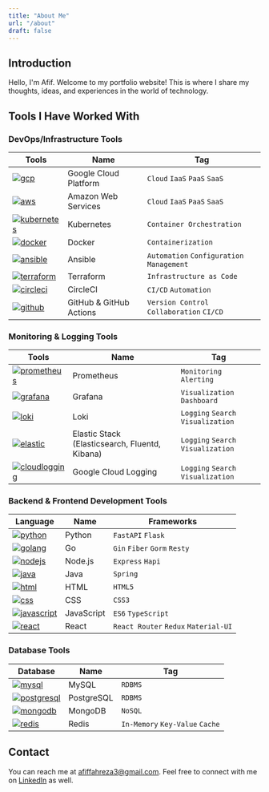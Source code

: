 ```yaml
---
title: "About Me"
url: "/about"
draft: false
---
```


## Introduction

Hello, I'm Afif. Welcome to my portfolio website! This is where I share my thoughts, ideas, and experiences in the world of technology.

## Tools I Have Worked With

### DevOps/Infrastructure Tools

| Tools | Name | Tag |
|----------------------------------------|---------------------------------------|------------------------------------------------------------------------------|
| [![gcp](/gcp.png)](https://cloud.google.com) | Google Cloud Platform | `Cloud` `IaaS` `PaaS` `SaaS` |
| [![aws](/aws.png)](https://aws.amazon.com) | Amazon Web Services | `Cloud` `IaaS` `PaaS` `SaaS` |
| [![kubernetes](/kubernetes.png)](https://kubernetes.io) | Kubernetes | `Container Orchestration` |
| [![docker](/docker.png)](https://www.docker.com) | Docker | `Containerization` |
| [![ansible](/ansible.png)](https://www.ansible.com) | Ansible | `Automation` `Configuration Management` |
| [![terraform](/terraform.png)](https://www.terraform.io) | Terraform | `Infrastructure as Code` |
| [![circleci](/circleci.png)](https://circleci.com) | CircleCI | `CI/CD` `Automation`  |
| [![github](/github.png)](https://github.com) | GitHub & GitHub Actions | `Version Control` `Collaboration` `CI/CD` |

### Monitoring & Logging Tools
| Tools | Name | Tag |
|----------------------------------------|---------------------------------------|------------------------------------------------------------------------------|
| [![prometheus](/prometheus.png)](https://prometheus.io) | Prometheus | `Monitoring` `Alerting` |
| [![grafana](/grafana.png)](https://grafana.com) | Grafana | `Visualization` `Dashboard` |
| [![loki](/loki.png)](https://grafana.com/loki) | Loki | `Logging` `Search` `Visualization` |
| [![elastic](/elastic.png)](https://www.elastic.co) | Elastic Stack (Elasticsearch, Fluentd, Kibana) | `Logging` `Search` `Visualization` |
| [![cloudlogging](/cloudlogging.png)](https://cloud.google.com/logging) | Google Cloud Logging | `Logging` `Search` `Visualization` |


### Backend & Frontend Development Tools
| Language | Name | Frameworks |
|----------|------|------------|
| [![python](/python.png)](https://www.python.org) | Python | `FastAPI` `Flask` |
| [![golang](/golang.png)](https://golang.org) | Go | `Gin` `Fiber` `Gorm` `Resty` |
| [![nodejs](/nodejs.png)](https://nodejs.org) | Node.js | `Express` `Hapi` |
| [![java](/java.png)](https://www.java.com) | Java | `Spring` |
| [![html](/html.png)](https://html.spec.whatwg.org) | HTML | `HTML5` |
| [![css](/css.png)](https://www.w3.org/Style/CSS/Overview.en.html) | CSS | `CSS3` |
| [![javascript](/javascript.png)](https://www.javascript.com) | JavaScript | `ES6` `TypeScript` |
| [![react](/react.png)](https://reactjs.org) | React | `React Router` `Redux` `Material-UI` |

### Database Tools
| Database | Name | Tag |
|----------|------|-----|
| [![mysql](/mysql.png)](https://www.mysql.com) | MySQL | `RDBMS` |
| [![postgresql](/postgresql.png)](https://www.postgresql.org) | PostgreSQL | `RDBMS` |
| [![mongodb](/mongodb.png)](https://www.mongodb.com) | MongoDB | `NoSQL` |
| [![redis](/redis.png)](https://redis.io) | Redis | `In-Memory` `Key-Value` `Cache` |

## Contact

You can reach me at [afiffahreza3@gmail.com](mailto:afiffahreza3@.com). Feel free to connect with me on [LinkedIn](https://www.linkedin.com/in/afif-fahreza/) as well.
